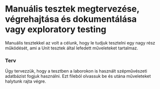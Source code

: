 # Manuális tesztek megtervezése, végrehajtása és dokumentálása vagy exploratory testing

Manuális tesztekkel az volt a célunk, hogy le tudjuk tesztelni egy nagy rész működését, ami a Unit tesztek által lefedett műveleteket tartalmaz.

### Terv

Úgy tervezzük, hogy a tesztben a laborokon is használt szépművészeti adatbázist fogjuk használni. Ezt fileból olvassuk be és utána műveleteket halytunk rajta végre.